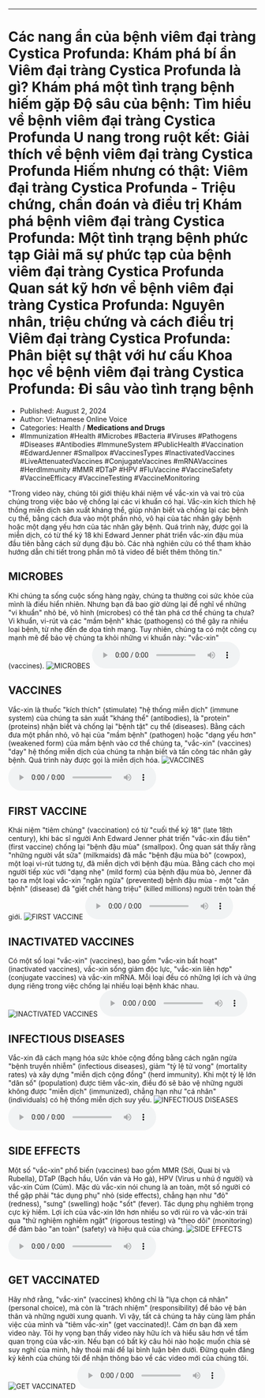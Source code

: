 
---

# Các nang ẩn của bệnh viêm đại tràng Cystica Profunda: Khám phá bí ẩn Viêm đại tràng Cystica Profunda là gì? Khám phá một tình trạng bệnh hiếm gặp Độ sâu của bệnh: Tìm hiểu về bệnh viêm đại tràng Cystica Profunda U nang trong ruột kết: Giải thích về bệnh viêm đại tràng Cystica Profunda Hiếm nhưng có thật: Viêm đại tràng Cystica Profunda - Triệu chứng, chẩn đoán và điều trị Khám phá bệnh viêm đại tràng Cystica Profunda: Một tình trạng bệnh phức tạp Giải mã sự phức tạp của bệnh viêm đại tràng Cystica Profunda Quan sát kỹ hơn về bệnh viêm đại tràng Cystica Profunda: Nguyên nhân, triệu chứng và cách điều trị Viêm đại tràng Cystica Profunda: Phân biệt sự thật với hư cấu Khoa học về bệnh viêm đại tràng Cystica Profunda: Đi sâu vào tình trạng bệnh

- Published: August 2, 2024
- Author: Vietnamese Online Voice
- Categories: Health / **Medications and Drugs**
- #Immunization #Health #Microbes #Bacteria #Viruses #Pathogens #Diseases #Antibodies #ImmuneSystem #PublicHealth #Vaccination #EdwardJenner #Smallpox #VaccinesTypes #InactivatedVaccines #LiveAttenuatedVaccines #ConjugateVaccines #mRNAVaccines #HerdImmunity #MMR #DTaP #HPV #FluVaccine #VaccineSafety #VaccineEfficacy #VaccineTesting #VaccineMonitoring

"Trong video này, chúng tôi giới thiệu khái niệm về vắc-xin và vai trò của chúng trong việc bảo vệ chống lại các vi khuẩn có hại. Vắc-xin kích thích hệ thống miễn dịch sản xuất kháng thể, giúp nhận biết và chống lại các bệnh cụ thể, bằng cách đưa vào một phần nhỏ, vô hại của tác nhân gây bệnh hoặc một dạng yếu hơn của tác nhân gây bệnh. Quá trình này, được gọi là miễn dịch, có từ thế kỷ 18 khi Edward Jenner phát triển vắc-xin đậu mùa đầu tiên bằng cách sử dụng đậu bò. Các nhà nghiên cứu có thể tham khảo hướng dẫn chi tiết trong phần mô tả video để biết thêm thông tin."


## MICROBES

Khi chúng ta sống cuộc sống hàng ngày, chúng ta thường coi sức khỏe của mình là điều hiển nhiên. Nhưng bạn đã bao giờ dừng lại để nghĩ về những "vi khuẩn" nhỏ bé, vô hình (microbes) có thể tàn phá cơ thể chúng ta chưa? Vi khuẩn, vi-rút và các "mầm bệnh" khác (pathogens) có thể gây ra nhiều loại bệnh, từ nhẹ đến đe dọa tính mạng. Tuy nhiên, chúng ta có một công cụ mạnh mẽ để bảo vệ chúng ta khỏi những vi khuẩn này: "vắc-xin" (vaccines).
![MICROBES](https://http-archiver-apis-production-80.schnworks.com/storage/images/transitions/2024-08-02/transition--27033746063-Montserrat-Bold-4A148C.jpg)
<audio controls>
    <source src="https://http-archiver-apis-production-80.schnworks.com/storage/storage/audio/file-52445549418.mp3" type="audio/mpeg">
</audio>



## VACCINES

Vắc-xin là thuốc "kích thích" (stimulate) "hệ thống miễn dịch" (immune system) của chúng ta sản xuất "kháng thể" (antibodies), là "protein" (proteins) nhận biết và chống lại "bệnh tật" cụ thể (diseases). Bằng cách đưa một phần nhỏ, vô hại của "mầm bệnh" (pathogen) hoặc "dạng yếu hơn" (weakened form) của mầm bệnh vào cơ thể chúng ta, "vắc-xin" (vaccines) "dạy" hệ thống miễn dịch của chúng ta nhận biết và tấn công tác nhân gây bệnh. Quá trình này được gọi là miễn dịch hóa.
![VACCINES](https://http-archiver-apis-production-80.schnworks.com/storage/images/transitions/2024-08-02/transition--15030668984-Montserrat-SemiBold-673AB7.jpg)
<audio controls>
    <source src="https://http-archiver-apis-production-80.schnworks.com/storage/storage/audio/file-3753277682.mp3" type="audio/mpeg">
</audio>



## FIRST VACCINE

Khái niệm "tiêm chủng" (vaccination) có từ "cuối thế kỷ 18" (late 18th century), khi bác sĩ người Anh Edward Jenner phát triển "vắc-xin đầu tiên" (first vaccine) chống lại "bệnh đậu mùa" (smallpox). Ông quan sát thấy rằng "những người vắt sữa" (milkmaids) đã mắc "bệnh đậu mùa bò" (cowpox), một loại vi-rút tương tự, đã miễn dịch với bệnh đậu mùa. Bằng cách cho mọi người tiếp xúc với "dạng nhẹ" (mild form) của bệnh đậu mùa bò, Jenner đã tạo ra một loại vắc-xin "ngăn ngừa" (prevented) bệnh đậu mùa - một "căn bệnh" (disease) đã "giết chết hàng triệu" (killed millions) người trên toàn thế giới.
![FIRST VACCINE](https://http-archiver-apis-production-80.schnworks.com/storage/images/transitions/2024-08-02/transition--34206779677-Montserrat-Regular-7B1FA2.jpg)
<audio controls>
    <source src="https://http-archiver-apis-production-80.schnworks.com/storage/storage/audio/file-12055614829.mp3" type="audio/mpeg">
</audio>



## INACTIVATED VACCINES

Có một số loại "vắc-xin" (vaccines), bao gồm "vắc-xin bất hoạt" (inactivated vaccines), vắc-xin sống giảm độc lực, "vắc-xin liên hợp" (conjugate vaccines) và vắc-xin mRNA. Mỗi loại đều có những lợi ích và ứng dụng riêng trong việc chống lại nhiều loại bệnh khác nhau.
![INACTIVATED VACCINES](https://http-archiver-apis-production-80.schnworks.com/storage/images/transitions/2024-08-02/transition--2944758048-Montserrat-Bold-880E4F.jpg)
<audio controls>
    <source src="https://http-archiver-apis-production-80.schnworks.com/storage/storage/audio/file-7593196797.mp3" type="audio/mpeg">
</audio>



## INFECTIOUS DISEASES

Vắc-xin đã cách mạng hóa sức khỏe cộng đồng bằng cách ngăn ngừa "bệnh truyền nhiễm" (infectious diseases), giảm "tỷ lệ tử vong" (mortality rates) và xây dựng "miễn dịch cộng đồng" (herd immunity). Khi một tỷ lệ lớn "dân số" (population) được tiêm vắc-xin, điều đó sẽ bảo vệ những người không được "miễn dịch" (immunized), chẳng hạn như "cá nhân" (individuals) có hệ thống miễn dịch suy yếu.
![INFECTIOUS DISEASES](https://http-archiver-apis-production-80.schnworks.com/storage/images/transitions/2024-08-02/transition-11743192161-Montserrat-SemiBold-880E4F.jpg)
<audio controls>
    <source src="https://http-archiver-apis-production-80.schnworks.com/storage/storage/audio/file-37383106719.mp3" type="audio/mpeg">
</audio>



## SIDE EFFECTS

Một số "vắc-xin" phổ biến (vaccines) bao gồm MMR (Sởi, Quai bị và Rubella), DTaP (Bạch hầu, Uốn ván và Ho gà), HPV (Virus u nhú ở người) và vắc-xin Cúm (Cúm). Mặc dù vắc-xin nói chung là an toàn, một số người có thể gặp phải "tác dụng phụ" nhỏ (side effects), chẳng hạn như "đỏ" (redness), "sưng" (swelling) hoặc "sốt" (fever). Tác dụng phụ nghiêm trọng cực kỳ hiếm. Lợi ích của vắc-xin lớn hơn nhiều so với rủi ro và vắc-xin trải qua "thử nghiệm nghiêm ngặt" (rigorous testing) và "theo dõi" (monitoring) để đảm bảo "an toàn" (safety) và hiệu quả của chúng.
![SIDE EFFECTS](https://http-archiver-apis-production-80.schnworks.com/storage/images/transitions/2024-08-02/transition--30484863201-Montserrat-Thin-4A148C.jpg)
<audio controls>
    <source src="https://http-archiver-apis-production-80.schnworks.com/storage/storage/audio/file-20582145636.mp3" type="audio/mpeg">
</audio>



## GET VACCINATED

Hãy nhớ rằng, "vắc-xin" (vaccines) không chỉ là "lựa chọn cá nhân" (personal choice), mà còn là "trách nhiệm" (responsibility) để bảo vệ bản thân và những người xung quanh. Vì vậy, tất cả chúng ta hãy cùng làm phần việc của mình và "tiêm vắc-xin" (get vaccinated)!. Cảm ơn bạn đã xem video này. Tôi hy vọng bạn thấy video này hữu ích và hiểu sâu hơn về tầm quan trọng của vắc-xin. Nếu bạn có bất kỳ câu hỏi nào hoặc muốn chia sẻ suy nghĩ của mình, hãy thoải mái để lại bình luận bên dưới. Đừng quên đăng ký kênh của chúng tôi để nhận thông báo về các video mới của chúng tôi.
![GET VACCINATED](https://http-archiver-apis-production-80.schnworks.com/storage/images/transitions/2024-08-02/transition--46213790879-Montserrat-Bold-7B1FA2.jpg)
<audio controls>
    <source src="https://http-archiver-apis-production-80.schnworks.com/storage/storage/audio/file-35075733976.mp3" type="audio/mpeg">
</audio>

